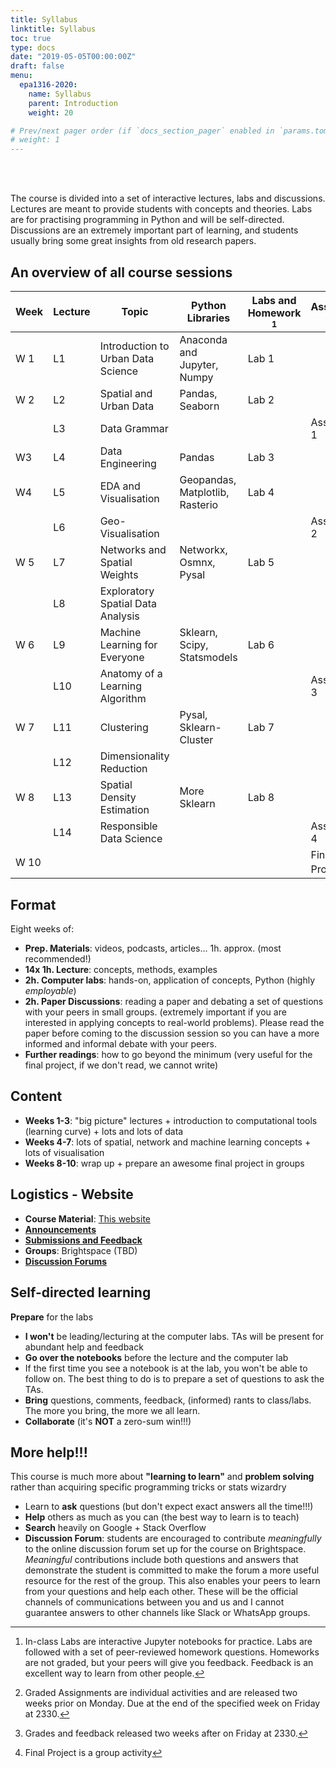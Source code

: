 ```yaml
---
title: Syllabus
linktitle: Syllabus
toc: true
type: docs
date: "2019-05-05T00:00:00Z"
draft: false
menu:
  epa1316-2020:
    name: Syllabus
    parent: Introduction
    weight: 20

# Prev/next pager order (if `docs_section_pager` enabled in `params.toml`)
# weight: 1
---
```


<br/>
<br/>

The course is divided into a set of interactive lectures, labs and discussions. Lectures are meant to provide students with concepts and theories. Labs are for practising programming in Python and will be self-directed. Discussions are an extremely important part of learning, and students usually bring some great insights from old research papers.

## An overview of all course sessions

| Week 	| Lecture 	| Topic                              	| Python Libraries                	| Labs and Homework [^1] 	| Assessment [^2][^3] 	|
|------	|---------	|------------------------------------	|---------------------------------	|---------------------	|---------------	|
| W 1  	| L1      	| Introduction to Urban Data Science 	| Anaconda and Jupyter, Numpy     	| Lab 1               	|               	|
| W 2  	| L2      	| Spatial and Urban Data             	| Pandas, Seaborn                 	| Lab 2               	|               	|
|      	| L3      	| Data Grammar                       	|                                 	|                     	| Assignment 1  	|
| W3   	| L4      	| Data Engineering                   	| Pandas                          	| Lab 3               	|               	|
| W4   	| L5      	| EDA and Visualisation              	| Geopandas, Matplotlib, Rasterio 	| Lab 4               	|               	|
|      	| L6      	| Geo-Visualisation                  	|                                 	|                     	| Assignment 2  	|
| W 5  	| L7      	| Networks and Spatial Weights       	| Networkx, Osmnx, Pysal          	| Lab 5               	|               	|
|      	| L8      	| Exploratory Spatial Data Analysis  	|                                 	|                     	|               	|
| W 6  	| L9      	| Machine Learning for Everyone      	| Sklearn, Scipy, Statsmodels     	| Lab 6               	|               	|
|      	| L10     	| Anatomy of a Learning Algorithm    	|                                 	|                     	| Assignment 3  	|
| W 7  	| L11     	| Clustering                         	| Pysal, Sklearn-Cluster          	| Lab 7               	|               	|
|      	| L12     	| Dimensionality Reduction           	|                                 	|                     	|               	|
| W 8  	| L13     	| Spatial Density Estimation         	| More Sklearn                    	| Lab 8               	|               	|
|      	| L14     	| Responsible Data Science           	|                                 	|                     	| Assignment 4  	|
| W 10 	|         	|                                    	|                                 	|                     	| Final Project[^4] 	|


[^1]: In-class Labs are interactive Jupyter notebooks for practice. Labs are followed with a set of peer-reviewed homework questions. Homeworks are not graded, but your peers will give you feedback. Feedback is an excellent way to learn from other people.
[^2]: Graded Assignments are individual activities and are released two weeks prior on Monday. Due at the end of the specified week on Friday at 2330.
[^3]: Grades and feedback released two weeks after on Friday at 2330.
[^4]: Final Project is a group activity

## Format

Eight weeks of:

- **Prep. Materials**: videos, podcasts, articles... 1h. approx. (most recommended!)
- **14x 1h. Lecture**: concepts, methods, examples
- **2h. Computer labs**: hands-on, application of concepts, Python
  (highly *employable*)
- **2h. Paper Discussions**: reading a paper and debating a set of questions with your peers in small groups. (extremely important if you are interested in applying concepts to real-world problems). Please read the paper before coming to the discussion session so you can have a more informed and informal debate with your peers.
- **Further readings**: how to go beyond the minimum (very useful for the final project, if we don't read, we cannot write)

## Content

- **Weeks 1-3**: "big picture" lectures + introduction to
    computational tools (learning curve) + lots and lots of data
- **Weeks 4-7**: lots of spatial, network and machine learning concepts + lots of visualisation
- **Weeks 8-10**: wrap up + prepare an awesome final project in groups

## Logistics - Website

- **Course Material**: [This website](https://research.trivikverma.com/courses/epa1316-2020/)
- **[Announcements](https://brightspace.tudelft.nl/d2l/lms/news/main.d2l?ou=279068)**
- **[Submissions and Feedback](https://brightspace.tudelft.nl/d2l/lms/dropbox/user/folders_list.d2l?ou=279068&isprv=0)**
- **Groups**: Brightspace (TBD)
- **[Discussion Forums](https://brightspace.tudelft.nl/d2l/le/279068/discussions/List)**

## Self-directed learning

**Prepare** for the labs

- **I won't** be leading/lecturing at the computer labs. TAs will be present for abundant help and feedback
- **Go over the notebooks** before the lecture and the computer lab
- If the first time you see a notebook is at the lab, you won't be able to follow on. The best thing to do is to prepare a set of questions to ask the TAs.
- **Bring** questions, comments, feedback, (informed) rants to class/labs. The more you bring, the more we all learn.
- **Collaborate** (it's **NOT** a zero-sum win!!!)

## More help!!!

This course is much more about **"learning to learn"** and **problem
solving** rather than acquiring specific programming tricks or stats wizardry

- Learn to **ask** questions (but don't expect
    exact answers all the time!!!)
- **Help** others as much as you can (the best way to learn is to teach)
- **Search** heavily on Google + Stack Overflow
- **Discussion Forum**: students are encouraged to contribute *meaningfully* to the online discussion forum set up for the course on Brightspace. *Meaningful* contributions include both questions and answers that demonstrate the student is committed to make the forum a more useful resource for the rest of the group. This also enables your peers to learn from your questions and help each other. These will be the official channels of communications between you and us and I cannot guarantee answers to other channels like Slack or WhatsApp groups.
